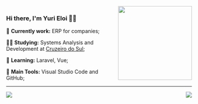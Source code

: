<img src = "https://cdn.discordapp.com/attachments/797697618334580769/879193246977368094/7e0bcff70452c2eca7f1250938b226c3_w200.gif" width="200px" align = "right">

### Hi there, I'm Yuri Eloi 👩‍💻

🔭 **Currently work:** ERP for companies;

:man_student: **Studying:** Systems Analysis and Development at [Cruzeiro do Sul](https://www.cruzeirodosul.edu.br/);

🌱 **Learning:** Laravel, Vue;

:school_satchel: **Main Tools:** Visual Studio Code and GitHub;

---

<a href="https://github.com/yodaylay22/yodaylay22">
  <img align = "left" src = "https://github-readme-stats.vercel.app/api/top-langs/?username=yodaylay22&include_all_commits=true&count_private=true" />
</a>

<a href="https://github.com/yodaylay22/yodaylay22">
  <img align = "right" src = "https://github-readme-stats.vercel.app/api?username=yodaylay22&show_icons=true&include_all_commits=true&count_private=true" />
</a>

